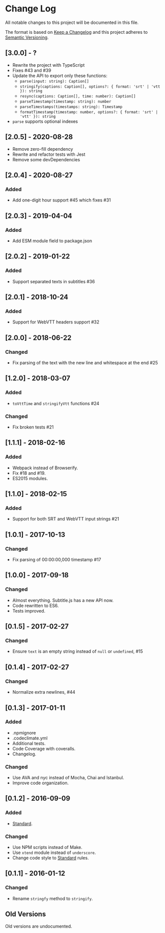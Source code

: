 # Change Log

All notable changes to this project will be documented in this file.

The format is based on [Keep a Changelog](http://keepachangelog.com/)
and this project adheres to [Semantic Versioning](http://semver.org/).

## [3.0.0] - ?
- Rewrite the project with TypeScript
- Fixes #43 and #39
- Update the API to export only these functions:
  - `parse(input: string): Caption[]`
  - `stringify(captions: Caption[], options?: { format: 'srt' | 'vtt }): string`
  - `resync(captions: Caption[], time: number): Caption[]`
  - `parseTimestamp(timestamp: string): number`
  - `parseTimestamps(timestamps: string): Timestamp`
  - `formatTimestamp(timestamp: number, options?: { format: 'srt' | 'vtt' }): string`
- `parse` supports optional indexes

## [2.0.5] - 2020-08-28
- Remove zero-fill dependency
- Rewrite and refactor tests with Jest
- Remove some devDependencies

## [2.0.4] - 2020-08-27
### Added
- Add one-digit hour support #45 which fixes #31

## [2.0.3] - 2019-04-04
### Added
- Add ESM module field to package.json

## [2.0.2] - 2019-01-22
### Added
- Support separated texts in subtitles #36

## [2.0.1] - 2018-10-24
### Added
- Support for WebVTT headers support #32

## [2.0.0] - 2018-06-22
### Changed
- Fix parsing of the text with the new line and whitespace at the end #25

## [1.2.0] - 2018-03-07
### Added
- `toVttTime` and `stringifyVtt` functions #24
### Changed
- Fix broken tests #21

## [1.1.1] - 2018-02-16
### Added
- Webpack instead of Browserify.
- Fix #18 and #19.
- ES2015 modules.

## [1.1.0] - 2018-02-15
### Added
- Support for both SRT and WebVTT input strings #21

## [1.0.1] - 2017-10-13
### Changed
- Fix parsing of 00:00:00,000 timestamp #17

## [1.0.0] - 2017-09-18
### Changed
- Almost everything. Subtitle.js has a new API now.
- Code rewritten to ES6.
- Tests improved.

## [0.1.5] - 2017-02-27
### Changed
- Ensure `text` is an empty string instead of `null` or `undefined`, #15

## [0.1.4] - 2017-02-27
### Changed
- Normalize extra newlines, #44

## [0.1.3] - 2017-01-11
### Added
- .npmignore
- .codeclimate.yml
- Additional tests.
- Code Coverage with coveralls.
- Changelog.

### Changed
- Use AVA and nyc instead of Mocha, Chai and Istanbul.
- Improve code organization.

## [0.1.2] - 2016-09-09
### Added
- [Standard](https://github.com/feross/standard).

### Changed
- Use NPM scripts instead of Make.
- Use `xtend` module instead of `underscore`.
- Change code style to [Standard](https://github.com/feross/standard) rules.

## [0.1.1] - 2016-01-12
### Changed
- Rename `stringfy` method to `stringify`.

## Old Versions
Old versions are undocumented.
